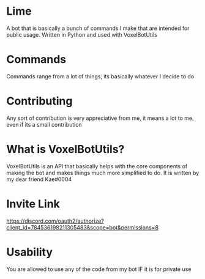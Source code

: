 # Lime
 A bot that is basically a bunch of commands I make that are intended for public usage. Written in Python and used with VoxelBotUtils

# Commands
Commands range from a lot of things, its basically whatever I decide to do

# Contributing
Any sort of contribution is very appreciative from me, it means a lot to me, even if its a small contribution

# What is VoxelBotUtils?
VoxelBotUtils is an API that basically helps with the core components of making the bot and makes things much more simplified to do. It is written by my dear friend Kae#0004

# Invite Link
https://discord.com/oauth2/authorize?client_id=784536198211305483&scope=bot&permissions=8

# Usability
You are allowed to use any of the code from my bot IF it is for private use
